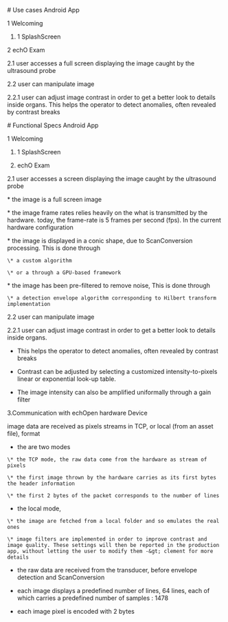 \# Use cases Android App

1 Welcoming

1. 1 SplashScreen

2 echO Exam

2.1 user accesses a full screen displaying the image caught by the ultrasound probe

2.2 user can manipulate image

2.2.1 user can adjust image contrast in order to get a better look to details inside organs. This helps the operator to detect anomalies, often revealed by contrast breaks

\# Functional Specs Android App

1 Welcoming

1. 1 SplashScreen

2. echO Exam

2.1 user accesses a screen displaying the image caught by the ultrasound probe

\* the image is a full screen image

\* the image frame rates relies heavily on the what is transmitted by the hardware. today, the frame-rate is 5 frames per second \(fps\). In the current hardware configuration

\* the image is displayed in a conic shape, due to ScanConversion processing. This is done through

```
\* a custom algorithm 

\* or a through a GPU-based framework
```

\* the image has been pre-filtered to remove noise, This is done through

```
\* a detection envelope algorithm corresponding to Hilbert transform implementation
```

2.2 user can manipulate image

2.2.1 user can adjust image contrast in order to get a better look to details inside organs.

* This helps the operator to detect anomalies, often revealed by contrast breaks

* Contrast can be adjusted by selecting a customized intensity-to-pixels linear or exponential look-up table.

* The image intensity can also be amplified uniformally through a gain filter

3.Communication with echOpen hardware Device

image data are received as pixels streams in TCP, or local \(from an asset file\), format

* the are two modes

```
\* the TCP mode, the raw data come from the hardware as stream of pixels

\* the first image thrown by the hardware carries as its first bytes the header information 

\* the first 2 bytes of the packet corresponds to the number of lines
```

* the local mode,

```
\* the image are fetched from a local folder and so emulates the real ones

\* image filters are implemented in order to improve contrast and image quality. These settings will then be reported in the production app, without letting the user to modify them -&gt; clement for more details
```

* the raw data are received from the transducer, before envelope detection and ScanConversion

* each image displays a predefined number of lines, 64 lines, each of which carries a predefined number of samples : 1478

* each image pixel is encoded with 2 bytes




